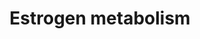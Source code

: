 ---
annotations:
- type: Pathway Ontology
  value: C18-steroid hormone biosynthetic pathway
authors:
- MaintBot
- AlexanderPico
- Nuno
- Egonw
- Mkutmon
description: ''
last-edited: 2019-08-16
organisms:
- Bos taurus
redirect_from:
- /index.php/Pathway:WP1053
- /instance/WP1053
schema-jsonld:
- '@context': https://schema.org/
  '@id': https://wikipathways.github.io/pathways/WP1053.html
  '@type': Dataset
  creator:
    '@type': Organization
    name: WikiPathways
  description: ''
  keywords:
  - 4-hydroxyestradiol
  - CYP1B1
  - Estradiol sulfate
  - STS
  - NQO1
  - 16a-Hydroxyestrone
  - Estradiol-2,3-semiquinone
  - 2-hydroxy-estradiol-sulfate
  - Estradiol-17-glucuronide
  - 2-Methoxyestrone 3-glucuronide
  - 2-Hydroxyestrone-3-glucuronide
  - Estrone-2,3-semiquinone
  - 4-Methoxyestradiol
  - SULT1E1
  - 4-Methoxyestrone-3-glucuronide
  - ARSD
  - 4-Methoxyestrone
  - 4-hydroxyestrone
  - Superoxide
  - GSTM1
  - Estradiol-2,3-quinone
  - 2-Methoxyestrone
  - Estrone-3-glucuronide
  - Estradiol-3,4-quinone
  - UGT2B7
  - 4-Hydroxyestradiol-3-glucuronide
  - UGT1A8
  - Estradiol
  - SULT1A1
  - 2-hydroxy-estradiol-2-glucuronide
  - Estradiol-3,4-semiquinone
  - UGT1A9
  - Oxygen
  - Estrone-17-glucuronide
  - 2-hydroxyestradiol-3-glucuronide
  - CYP1A1
  - Estradiol-3-glucuronide
  - UGT1A3
  - Estrone-3,4-quinone
  - Estrone
  - 2-Hydroxyestrone
  - CYP1A2
  - 4-Methoxyestradiol-3-glucuronide
  - GSTA2
  - 2-Methoxyestradiol
  - Estrone-3,4-semiquinone
  - 4-hydroxy-estradiol-4-glucuronide
  - 4-hydroxyestrone-3-glucuronide
  - 2-Methoxyestradiol-3-glucuronide
  - 4-hydroxy-estradiol-sulfate
  - 2-Hydroxyestradiol
  - CYP3A4
  - ARSE
  - Estrone sulfate
  - UGT1A1
  - COMT
  - Estrone-2,3-quinone
  license: CC0
  name: Estrogen metabolism
seo: CreativeWork
title: Estrogen metabolism
wpid: WP1053
---